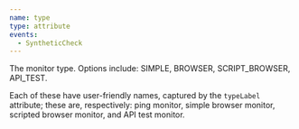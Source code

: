 ```yaml
---
name: type
type: attribute
events:
  - SyntheticCheck
---
```


The monitor type. Options include: SIMPLE, BROWSER, SCRIPT\_BROWSER, API\_TEST.

Each of these have user-friendly names, captured by the `typeLabel` attribute; these are, respectively: ping monitor, simple browser monitor, scripted browser monitor, and API test monitor.